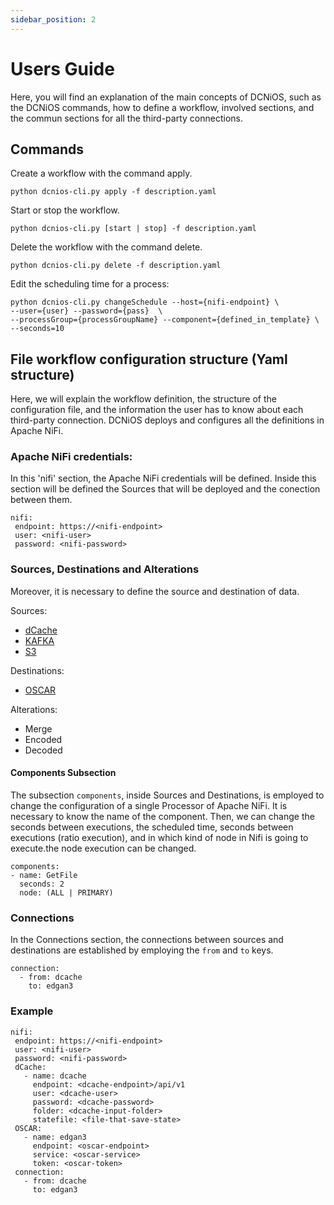 ```yaml
---
sidebar_position: 2
---
```


# Users Guide

Here, you will find an explanation of the main concepts of DCNiOS, such as the DCNiOS commands, how to define a workflow, involved sections, and the commun sections for all the third-party connections.

## Commands


Create a workflow with the command apply.	
```
python dcnios-cli.py apply -f description.yaml
```

Start or stop the workflow.
```
python dcnios-cli.py [start | stop] -f description.yaml
```

Delete the workflow with the command delete. 
```
python dcnios-cli.py delete -f description.yaml
```

Edit the scheduling time for a process:

```
python dcnios-cli.py changeSchedule --host={nifi-endpoint} \
--user={user} --password={pass}  \
--processGroup={processGroupName} --component={defined_in_template} \
--seconds=10
```






## File workflow configuration structure (Yaml structure)

Here, we will explain the workflow definition, the structure of the configuration file, and the information the user has to know about each third-party connection. DCNiOS deploys and configures all the definitions in Apache NiFi.

### Apache NiFi credentials:

In this 'nifi' section, the Apache NiFi credentials will be defined. Inside this section will be defined the Sources that will be deployed and the conection between them.

```
nifi:
 endpoint: https://<nifi-endpoint>
 user: <nifi-user>
 password: <nifi-password>
```


### Sources, Destinations and Alterations

Moreover, it is necessary to define the source and destination of data.

Sources:
- [dCache](https://www.dcache.org/)
- [KAFKA](https://kafka.apache.org/)
- [S3](https://aws.amazon.com/es/s3/)

Destinations:
- [OSCAR](https://oscar.grycap.net/)

Alterations:
- Merge
- Encoded
- Decoded


#### Components Subsection

The subsection `components`, inside Sources and Destinations,  is employed to change the configuration of a single Processor of Apache NiFi. It is necessary to know the name of the component. Then, we can change the seconds between executions,
the scheduled time, seconds between executions (ratio execution), and in which kind of node in Nifi is going to execute.the node execution can be changed.




```
components:
- name: GetFile
  seconds: 2
  node: (ALL | PRIMARY)
```


### Connections



In the Connections section, the connections between sources and destinations are established by employing the `from` and `to` keys.

```
connection:
  - from: dcache
    to: edgan3
```



### Example


```
nifi:
 endpoint: https://<nifi-endpoint>
 user: <nifi-user>
 password: <nifi-password>
 dCache:
   - name: dcache
     endpoint: <dcache-endpoint>/api/v1
     user: <dcache-user>
     password: <dcache-password>
     folder: <dcache-input-folder>
     statefile: <file-that-save-state>
 OSCAR:
   - name: edgan3
     endpoint: <oscar-endpoint>
     service: <oscar-service>
     token: <oscar-token>
 connection:
   - from: dcache
     to: edgan3


```
